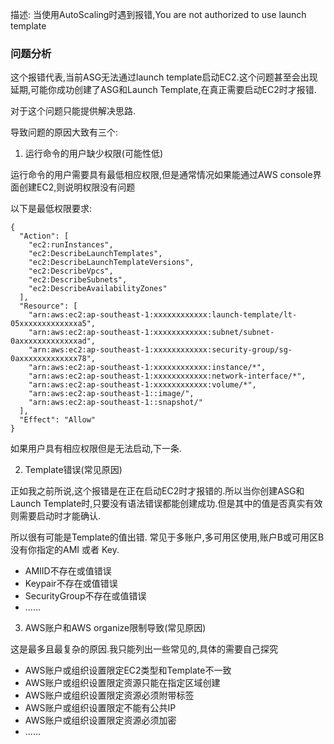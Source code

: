 
描述: 当使用AutoScaling时遇到报错,You are not authorized to use launch template

### 问题分析

这个报错代表,当前ASG无法通过launch template启动EC2.这个问题甚至会出现延期,可能你成功创建了ASG和Launch Template,在真正需要启动EC2时才报错.

对于这个问题只能提供解决思路.

导致问题的原因大致有三个:


1. 运行命令的用户缺少权限(可能性低)

运行命令的用户需要具有最低相应权限,但是通常情况如果能通过AWS console界面创建EC2,则说明权限没有问题

以下是最低权限要求:
```
{
  "Action": [
    "ec2:runInstances",
    "ec2:DescribeLaunchTemplates",
    "ec2:DescribeLaunchTemplateVersions",
    "ec2:DescribeVpcs",
    "ec2:DescribeSubnets",
    "ec2:DescribeAvailabilityZones"
  ],
  "Resource": [
    "arn:aws:ec2:ap-southeast-1:xxxxxxxxxxxx:launch-template/lt-05xxxxxxxxxxxxxa5",
    "arn:aws:ec2:ap-southeast-1:xxxxxxxxxxxx:subnet/subnet-0axxxxxxxxxxxxxad",
    "arn:aws:ec2:ap-southeast-1:xxxxxxxxxxxx:security-group/sg-0axxxxxxxxxxxxx78",
    "arn:aws:ec2:ap-southeast-1:xxxxxxxxxxxx:instance/*",
    "arn:aws:ec2:ap-southeast-1:xxxxxxxxxxxx:network-interface/*",
    "arn:aws:ec2:ap-southeast-1:xxxxxxxxxxxx:volume/*",
    "arn:aws:ec2:ap-southeast-1::image/",
    "arn:aws:ec2:ap-southeast-1::snapshot/"
  ],
  "Effect": "Allow"
}
```

如果用户具有相应权限但是无法启动,下一条.

2. Template错误(常见原因)

正如我之前所说,这个报错是在正在启动EC2时才报错的.所以当你创建ASG和Launch Template时,只要没有语法错误都能创建成功.但是其中的值是否真实有效则需要启动时才能确认.

所以很有可能是Template的值出错. 常见于多账户,多可用区使用,账户B或可用区B没有你指定的AMI 或者 Key.
  * AMIID不存在或值错误
  * Keypair不存在或值错误
  * SecurityGroup不存在或值错误
  * ......

3. AWS账户和AWS organize限制导致(常见原因)

这是最多且最复杂的原因.我只能列出一些常见的,具体的需要自己探究

* AWS账户或组织设置限定EC2类型和Template不一致
* AWS账户或组织设置限定资源只能在指定区域创建
* AWS账户或组织设置限定资源必须附带标签
* AWS账户或组织设置限定不能有公共IP
* AWS账户或组织设置限定资源必须加密
* ......


